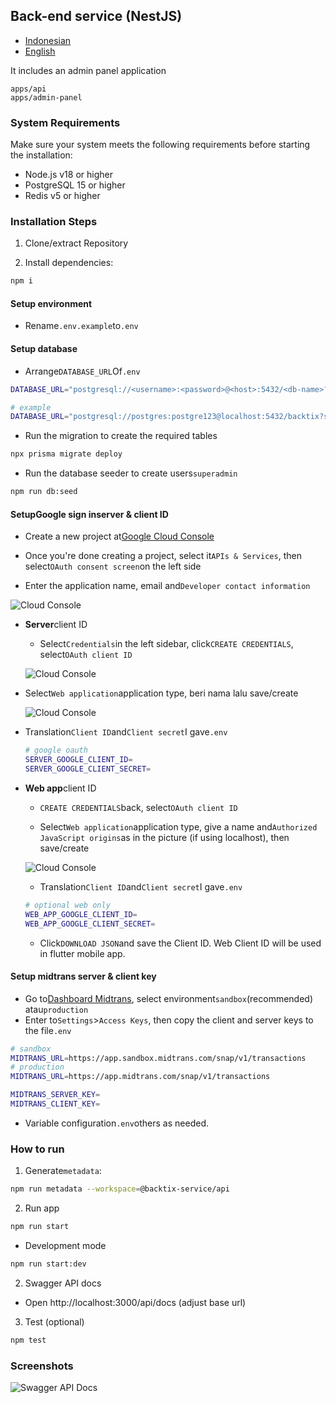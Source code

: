 ## Back-end service (NestJS)

-   [Indonesian](api-service.md)
-   [English](api-service.en.md)

It includes an admin panel application

    apps/api
    apps/admin-panel

### System Requirements

Make sure your system meets the following requirements before starting the installation:

-   Node.js v18 or higher
-   PostgreSQL 15 or higher
-   Redis v5 or higher

### Installation Steps

1.  Clone/extract Repository

2.  Install dependencies:

```bash
npm i
```

#### Setup environment

-   Rename`.env.example`to`.env`

#### Setup database

-   Arrange`DATABASE_URL`Of`.env`

```sh
DATABASE_URL="postgresql://<username>:<password>@<host>:5432/<db-name>?schema=public"

# example
DATABASE_URL="postgresql://postgres:postgre123@localhost:5432/backtix?schema=public"
```

-   Run the migration to create the required tables

```bash
npx prisma migrate deploy
```

-   Run the database seeder to create users`superadmin`

```bash
npm run db:seed
```

#### Setup**Google sign in**server & client ID

-   Create a new project at[Google Cloud Console](https://console.cloud.google.com/projectcreate)

-   Once you're done creating a project, select it`APIs & Services`, then select`OAuth consent screen`on the left side

-   Enter the application name, email and`Developer contact information`

![Cloud Console](/assets/Screenshot_1.png)

-   **Server**client ID

    -   Select`Credentials`in the left sidebar, click`CREATE CREDENTIALS`, select`OAuth client ID`

    ![Cloud Console](/assets/Screenshot_2.png)


-   Select`Web application`application type, beri nama lalu save/create

    ![Cloud Console](/assets/Screenshot_3.png)

-   Translation`Client ID`and`Client secret`I gave`.env`

    ```sh
    # google oauth
    SERVER_GOOGLE_CLIENT_ID=
    SERVER_GOOGLE_CLIENT_SECRET=
    ```

-   **Web app**client ID

    -   `CREATE CREDENTIALS`back, select`OAuth client ID`

    -   Select`Web application`application type, give a name and`Authorized JavaScript origins`as in the picture (if using localhost), then save/create

    ![Cloud Console](/assets/Screenshot_4.png)

    -   Translation`Client ID`and`Client secret`I gave`.env`

    ```sh
    # optional web only
    WEB_APP_GOOGLE_CLIENT_ID=
    WEB_APP_GOOGLE_CLIENT_SECRET=
    ```

    -   Click`DOWNLOAD JSON`and save the Client ID. Web Client ID will be used in flutter mobile app.

#### Setup midtrans server & client key

-   Go to[Dashboard Midtrans](https://dashboard.midtrans.com/), select environment`sandbox`(recommended) atau`production`
-   Enter to`Settings`>`Access Keys`, then copy the client and server keys to the file`.env`

```sh
# sandbox
MIDTRANS_URL=https://app.sandbox.midtrans.com/snap/v1/transactions
# production
MIDTRANS_URL=https://app.midtrans.com/snap/v1/transactions

MIDTRANS_SERVER_KEY=
MIDTRANS_CLIENT_KEY=
```

-   Variable configuration`.env`others as needed.

### How to run

1.  Generate`metadata`:

```bash
npm run metadata --workspace=@backtix-service/api
```

2.  Run app

```bash
npm run start
```

-   Development mode

```bash
npm run start:dev
```

2.  Swagger API docs

-   Open http&#x3A;//localhost:3000/api/docs (adjust base url)

3.  Test (optional)

```bash
npm test
```

### Screenshots

![Swagger API Docs](/assets/swagger.png)
